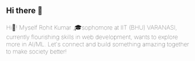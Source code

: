 ## Hi there 👋

<!--
**r120dhiman/r120dhiman** is a ✨ _special_ ✨ repository because its `README.md` (this file) appears on your GitHub profile.

Here are some ideas to get you started:

- 🔭 I’m currently working on ...
- 🌱 I’m currently learning ...
- 👯 I’m looking to collaborate on ...
- 🤔 I’m looking for help with ...
- 💬 Ask me about ...
- 📫 How to reach me: ...
- 😄 Pronouns: ...
- ⚡ Fun fact: ...
-->
 <h3 style="font-weight:lighter;">Hi👋! Myself Rohit Kumar ,🎓sophomore at IIT (BHU) VARANASI, currently flourishing skills in web development, wants to explore more in AI/ML.
        Let's connect and build something amazing together to make society better!</h3>

